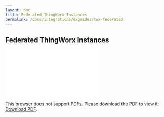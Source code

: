 ```yaml
---
layout: doc
title: Federated ThingWorx Instances
permalink: /docs/integrations/dxguides/twx-federated
---
```


## Federated ThingWorx Instances

<object data="Resources/Federated-TWX-VES.pdf" type="application/pdf" width="900px" height="700px">
    <embed src="Resources/Federated-TWX-VES.pdf">
        <p>This browser does not support PDFs. Please download the PDF to view it: <a href="Resources/Federated-TWX-VES.pdf">Download PDF</a>.</p>
    </embed>
</object>
